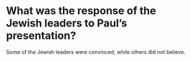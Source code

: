 # What was the response of the Jewish leaders to Paul’s presentation?

Some of the Jewish leaders were convinced, while others did not believe.
